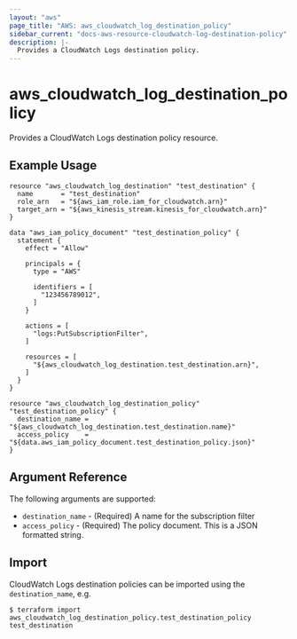 ```yaml
---
layout: "aws"
page_title: "AWS: aws_cloudwatch_log_destination_policy"
sidebar_current: "docs-aws-resource-cloudwatch-log-destination-policy"
description: |-
  Provides a CloudWatch Logs destination policy.
---
```


# aws\_cloudwatch\_log\_destination\_policy

Provides a CloudWatch Logs destination policy resource.

## Example Usage

```
resource "aws_cloudwatch_log_destination" "test_destination" {
  name       = "test_destination"
  role_arn   = "${aws_iam_role.iam_for_cloudwatch.arn}"
  target_arn = "${aws_kinesis_stream.kinesis_for_cloudwatch.arn}"
}

data "aws_iam_policy_document" "test_destination_policy" {
  statement {
    effect = "Allow"

    principals = {
      type = "AWS"

      identifiers = [
        "123456789012",
      ]
    }

    actions = [
      "logs:PutSubscriptionFilter",
    ]

    resources = [
      "${aws_cloudwatch_log_destination.test_destination.arn}",
    ]
  }
}

resource "aws_cloudwatch_log_destination_policy" "test_destination_policy" {
  destination_name = "${aws_cloudwatch_log_destination.test_destination.name}"
  access_policy    = "${data.aws_iam_policy_document.test_destination_policy.json}"
}
```

## Argument Reference

The following arguments are supported:

* `destination_name` - (Required) A name for the subscription filter
* `access_policy` - (Required) The policy document. This is a JSON formatted string.

## Import

CloudWatch Logs destination policies can be imported using the `destination_name`, e.g.

```
$ terraform import aws_cloudwatch_log_destination_policy.test_destination_policy test_destination
```
